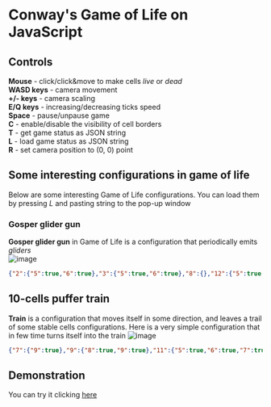# Conway's Game of Life on JavaScript  
## Controls  
**Mouse** - click/click&move to make cells *live* or *dead*  
**WASD keys** - camera movement  
**+/- keys** - camera scaling  
**E/Q keys** - increasing/decreasing ticks speed  
**Space** - pause/unpause game  
**C** - enable/disable the visibility of cell borders  
**T** - get game status as JSON string  
**L** - load game status as JSON string  
**R** - set camera position to (0, 0) point  
## Some interesting configurations in game of life  
Below are some interesting Game of Life configurations. You can load them by pressing *L* and pasting string to the pop-up window  
### Gosper glider gun  
**Gosper glider gun** in Game of Life is a configuration that periodically emits *gliders*  
![image](https://user-images.githubusercontent.com/88852731/160848040-9aa3e6ce-d27b-43d5-83aa-42167b2949e2.png)  
```JSON
{"2":{"5":true,"6":true},"3":{"5":true,"6":true},"8":{},"12":{"5":true,"6":true,"7":true},"13":{"4":true,"8":true},"14":{"3":true,"9":true},"15":{"3":true,"9":true},"16":{"6":true},"17":{"4":true,"8":true},"18":{"5":true,"6":true,"7":true},"19":{"6":true},"22":{"3":true,"4":true,"5":true},"23":{"3":true,"4":true,"5":true},"24":{"2":true,"6":true},"26":{"1":true,"2":true,"6":true,"7":true},"36":{"3":true,"4":true},"37":{"3":true,"4":true}}
```  
## 10-cells puffer train
**Train** is a configuration that moves itself in some direction, and leaves a trail of some stable cells configurations. Here is a very simple configuration that in few time turns itself into the train
![image](https://user-images.githubusercontent.com/88852731/160854673-3e884408-98b1-4877-be06-0d013db3afc1.png)
```JSON
{"7":{"9":true},"9":{"8":true,"9":true},"11":{"5":true,"6":true,"7":true},"13":{"4":true,"5":true,"6":true},"14":{"5":true}}
```
## Demonstration  
You can try it clicking [here](https://vishota.github.io/life/)
